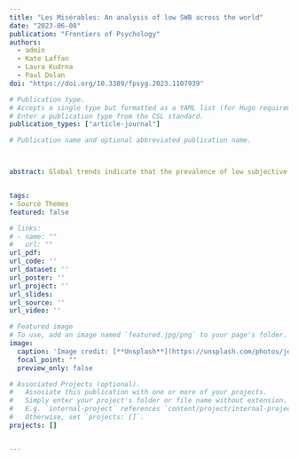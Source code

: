 ```yaml
---
title: "Les Misérables: An analysis of low SWB across the world"
date: "2023-06-08"
publication: "Frontiers of Psychology"
authors: 
  - admin
  - Kate Laffan
  - Laura Kudrna
  - Paul Dolan
doi: "https://doi.org/10.3389/fpsyg.2023.1107939"

# Publication type.
# Accepts a single type but formatted as a YAML list (for Hugo requirements).
# Enter a publication type from the CSL standard.
publication_types: ["article-journal"]

# Publication name and optional abbreviated publication name.



abstract: Global trends indicate that the prevalence of low subjective wellbeing is on the rise, though not all regions are equal in terms of both absolute levels and their trajectories. In this paper, we explore the relative importance of individual- and country-level factors in predicting low SWB. Put differently, we ask if a person found themselves behind a veil of ignorance, should they want to know who they will be or what country they will live in to better understand their risk of having low wellbeing. To answer this question, we leverage data from the most extensive wellbeing survey in the world—the Gallup World Poll. We explore people's likelihood of reporting low evaluative wellbeing (that their life is close to the worst possible life on the Cantril ladder) and low experiential wellbeing (reporting having felt angry, sad, stressed, and worried for most of the day yesterday). Using multilevel models on both measures, we show that individual factors have the greatest explanatory power across both measures, but that country level factors are almost four times more important in explaining the variation in low evaluative wellbeing than low experiential wellbeing around the world. We also present evidence that individual and country-level factors interact, suggesting that a complex system of people and places determines people's likelihood of reporting low SWB.


tags:
- Source Themes
featured: false

# links:
# - name: ""
#   url: ""
url_pdf: 
url_code: ''
url_dataset: ''
url_poster: ''
url_project: ''
url_slides:
url_source: ''
url_video: ''

# Featured image
# To use, add an image named `featured.jpg/png` to your page's folder. 
image:
  caption: 'Image credit: [**Unsplash**](https://unsplash.com/photos/jdD8gXaTZsc)'
  focal_point: ""
  preview_only: false

# Associated Projects (optional).
#   Associate this publication with one or more of your projects.
#   Simply enter your project's folder or file name without extension.
#   E.g. `internal-project` references `content/project/internal-project/index.md`.
#   Otherwise, set `projects: []`.
projects: []


---
```

